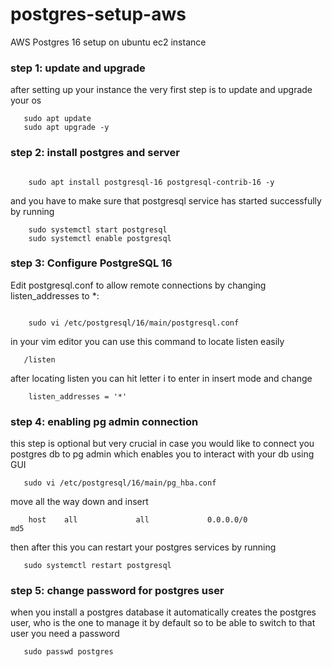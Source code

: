 # postgres-setup-aws
AWS Postgres 16 setup on ubuntu ec2 instance

### step 1: update and upgrade
after setting up your instance the very first step is to update and upgrade your os 

 ```
    sudo apt update
    sudo apt upgrade -y
   ```

### step 2: install postgres and server

```

    sudo apt install postgresql-16 postgresql-contrib-16 -y

```

and you have to make sure that postgresql service has started successfully by running

```
    sudo systemctl start postgresql
    sudo systemctl enable postgresql

```   

### step 3: Configure PostgreSQL 16
Edit postgresql.conf to allow remote connections by changing listen_addresses to *:

```

    sudo vi /etc/postgresql/16/main/postgresql.conf

```
in your vim editor you can use this command to locate listen easily

```
   /listen

```   

after locating listen you can hit letter i to enter in insert mode and change 

```
    listen_addresses = '*'

```

### step 4: enabling pg admin connection
this step is optional but very crucial in case you would like to connect you postgres db to pg admin which enables you to interact with your db using GUI

```
   sudo vi /etc/postgresql/16/main/pg_hba.conf

```

move all the way down and insert 

```
    host    all             all             0.0.0.0/0               md5

```

then after this you can restart your postgres services by running

```
   sudo systemctl restart postgresql

```   

### step 5: change password for postgres user
when you install a postgres database it automatically creates the postgres user, who is the one to manage it by default so to be able to switch to that user you need a password

``` 
   sudo passwd postgres

```   



